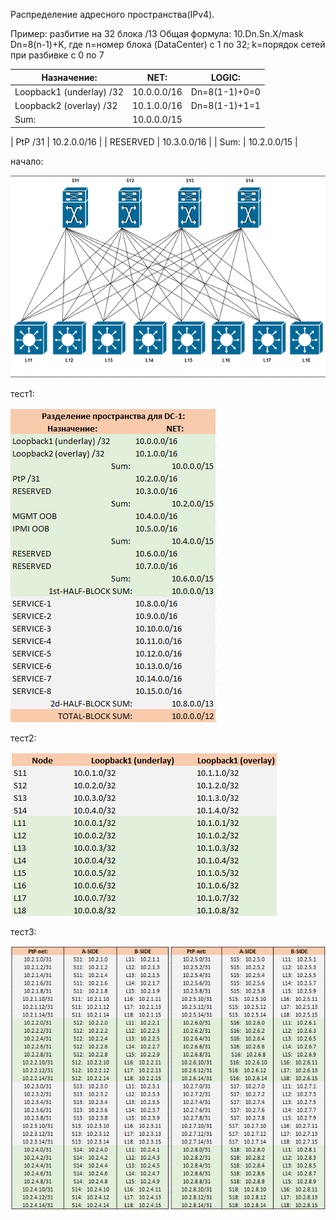 Распределение адресного пространства(IPv4).

Пример:  разбитие на 32 блока /13
Общая формула: 10.Dn.Sn.X/mask 
Dn=8(n-1)+K, где n=номер блока (DataCenter) c 1 по 32; k=порядок сетей при разбивке с 0 по 7

| Назначение:              | NET:           |LOGIC:   |
| ------------------------ | -------------- |---------|
| Loopback1 (underlay) /32 | 10.0.0.0/16    | Dn=8(1-1)+0=0 |
| Loopback2 (overlay) /32 |	10.1.0.0/16 | Dn=8(1-1)+1=1 |
| Sum: 	| 10.0.0.0/15 |

| PtP /31	| 10.2.0.0/16 |
| RESERVED	| 10.3.0.0/16 |
| Sum: 	| 10.2.0.0/15 |


начало: 

![1-1-0.png](1-1-0.png)

тест1: 

![1-1-1.png](1-1-1.png)

тест2: 

![1-1-2.png](1-1-2.png)

тест3:  

![1-1-3.png](1-1-3.png)
